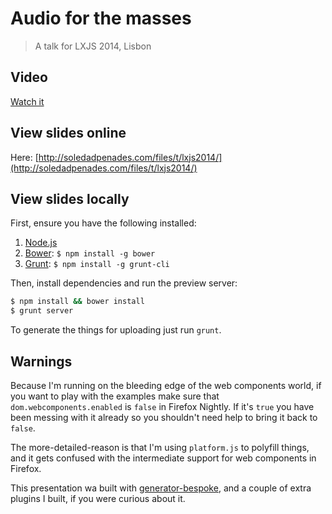 # Audio for the masses
> A talk for LXJS 2014, Lisbon

## Video

[Watch it](https://www.youtube.com/watch?v=Bqj9LDszlDY&feature=youtu.be)

## View slides online

Here: [http://soledadpenades.com/files/t/lxjs2014/](http://soledadpenades.com/files/t/lxjs2014/)

## View slides locally

First, ensure you have the following installed:

1. [Node.js](http://nodejs.org)
2. [Bower](http://bower.io): `$ npm install -g bower`
3. [Grunt](http://gruntjs.com): `$ npm install -g grunt-cli`

Then, install dependencies and run the preview server:

```bash
$ npm install && bower install
$ grunt server
```

To generate the things for uploading just run `grunt`.

## Warnings

Because I'm running on the bleeding edge of the web components world, if you want to play with the examples make sure that `dom.webcomponents.enabled` is `false` in Firefox Nightly. If it's `true` you have been messing with it already so you shouldn't need help to bring it back to `false`.

The more-detailed-reason is that I'm using `platform.js` to polyfill things, and it gets confused with the intermediate support for web components in Firefox.

This presentation wa built with [generator-bespoke](https://github.com/markdalgleish/generator-bespoke), and a couple of extra plugins I built, if you were curious about it.


